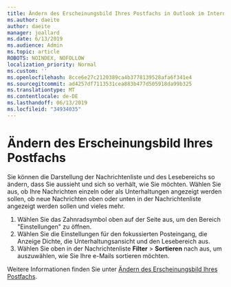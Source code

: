 ```yaml
---
title: Ändern des Erscheinungsbild Ihres Postfachs in Outlook im Internet
ms.author: daeite
author: daeite
manager: joallard
ms.date: 6/13/2019
ms.audience: Admin
ms.topic: article
ROBOTS: NOINDEX, NOFOLLOW
localization_priority: Normal
ms.custom: ''
ms.openlocfilehash: 8cce6e27c2120389ca4b3778139528afa6f341e4
ms.sourcegitcommit: ad4257df7113531cea883b477d505918da99b325
ms.translationtype: MT
ms.contentlocale: de-DE
ms.lasthandoff: 06/13/2019
ms.locfileid: "34934035"
---
```

# <a name="change-the-look-of-your-mailbox"></a>Ändern des Erscheinungsbild Ihres Postfachs

Sie können die Darstellung der Nachrichtenliste und des Lesebereichs so ändern, dass Sie aussieht und sich so verhält, wie Sie möchten. Wählen Sie aus, ob Ihre Nachrichten einzeln oder als Unterhaltungen angezeigt werden sollen, ob neue Nachrichten oben oder unten in der Nachrichtenliste angezeigt werden sollen und vieles mehr.

1. Wählen Sie das Zahnradsymbol oben auf der Seite aus, um den Bereich "Einstellungen" zu öffnen.
1. Wählen Sie die Einstellungen für den fokussierten Posteingang, die Anzeige Dichte, die Unterhaltungsansicht und den Lesebereich aus.
1. Wählen Sie oben in der Nachrichtenliste **Filter** > **Sortieren** nach aus, um auszuwählen, wie Sie Ihre e-Mails sortieren möchten.

Weitere Informationen finden Sie unter [Ändern des Erscheinungsbild Ihres Postfachs](https://support.office.com/article/b41c2ecb-f23c-42b3-b7f8-659646d5e58c).